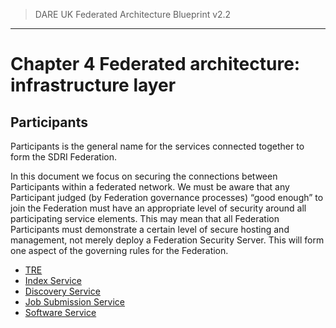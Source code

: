 > DARE UK Federated Architecture Blueprint  v2.2
----

# Chapter 4 Federated architecture: infrastructure layer
## Participants

Participants is the general name for the services connected together to form the SDRI Federation.

In this document we focus on securing the connections between Participants within a federated network. We must be aware that any Participant judged (by Federation governance processes) “good enough” to join the Federation must have an appropriate level of security around all participating service elements. This may mean that all Federation Participants must demonstrate a certain level of secure hosting and management, not merely deploy a Federation Security Server. This will form one aspect of the governing rules for the Federation. 

 * [TRE](4_3_1_TRE.md)
 * [Index Service](4_3_2_Index_Service.md)
 * [Discovery Service](4_3_3_Discovery_Service.md)
 * [Job Submission Service](4_3_4_Job_Submission_Service.md)
 * [Software Service](4_3_5_Software_Service.md)
